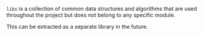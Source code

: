 `libs` is a collection of common data structures and algorithms that are used throughout the project
but does not belong to any specific module.

This can be extracted as a separate library in the future.
